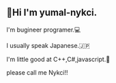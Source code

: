 ## 👀Hi I'm yumal-nykci.

I'm bugineer programer.💻

I usually speak Japanese.🇯🇵

I'm little good at C++,C#,javascript.📎

please call me Nykci!!
